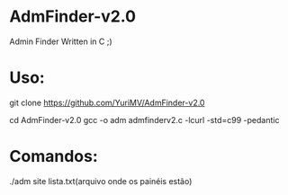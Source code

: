 # AdmFinder-v2.0
Admin Finder Written in C ;)
# Uso: 

  git clone https://github.com/YuriMV/AdmFinder-v2.0
  
  cd AdmFinder-v2.0
  gcc -o adm admfinderv2.c -lcurl -std=c99 -pedantic
  
  
# Comandos: 
 ./adm site lista.txt(arquivo onde os painéis estão)
